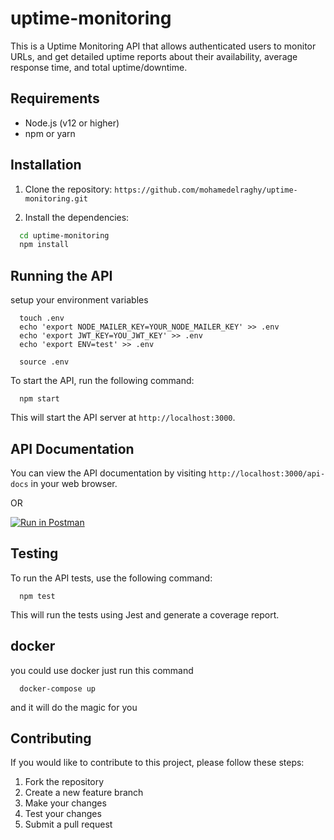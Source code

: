 # uptime-monitoring

This is a Uptime Monitoring API that allows authenticated users to monitor URLs, and get detailed uptime reports about their availability, average response time, and total uptime/downtime.

## Requirements

- Node.js (v12 or higher)
- npm or yarn

## Installation

1. Clone the repository:
  `https://github.com/mohamedelraghy/uptime-monitoring.git`

2. Install the dependencies:
    
  ```bash
    cd uptime-monitoring
    npm install
  ```
  

## Running the API

setup your environment variables

```
  touch .env
  echo 'export NODE_MAILER_KEY=YOUR_NODE_MAILER_KEY' >> .env
  echo 'export JWT_KEY=YOU_JWT_KEY' >> .env
  echo 'export ENV=test' >> .env

  source .env
````

To start the API, run the following command:

      npm start
    
This will start the API server at `http://localhost:3000`.

## API Documentation

You can view the API documentation by visiting `http://localhost:3000/api-docs` in your web browser.

 OR

[![Run in Postman](https://run.pstmn.io/button.svg)](https://god.gw.postman.com/run-collection/7215796-ba016176-08a9-48e4-8ff8-c713354d014d?action=collection%2Ffork&collection-url=entityId%3D7215796-ba016176-08a9-48e4-8ff8-c713354d014d%26entityType%3Dcollection%26workspaceId%3D81008f9e-6ad1-4807-bbc2-cfaa66b78dd4)

## Testing

To run the API tests, use the following command:

      npm test

This will run the tests using Jest and generate a coverage report.


## docker 

  you could use docker just run this command
  
      docker-compose up

  and it will do the magic for you

## Contributing

If you would like to contribute to this project, please follow these steps:

1. Fork the repository
2. Create a new feature branch
3. Make your changes
4. Test your changes
5. Submit a pull request